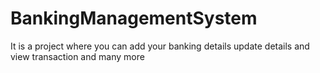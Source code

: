 # BankingManagementSystem
It is a project where you can add your banking details update details and view transaction and many more 
